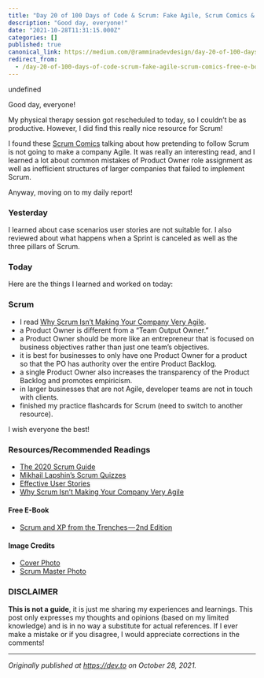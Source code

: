 ```yaml
---
title: "Day 20 of 100 Days of Code & Scrum: Fake Agile, Scrum Comics & Free E-Book?"
description: "Good day, everyone!"
date: "2021-10-28T11:31:15.000Z"
categories: []
published: true
canonical_link: https://medium.com/@ramminadevdesign/day-20-of-100-days-of-code-scrum-fake-agile-scrum-comics-free-e-book-ba08800fb60f
redirect_from:
  - /day-20-of-100-days-of-code-scrum-fake-agile-scrum-comics-free-e-book-ba08800fb60f
---
```


undefined

Good day, everyone!

My physical therapy session got rescheduled to today, so I couldn’t be as productive. However, I did find this really nice resource for Scrum!

I found these [Scrum Comics](https://seattlescrum.com/downloads/Why-Scrum-Isnt-Making-Your-Company-Very-Agile-v2.pdf) talking about how pretending to follow Scrum is not going to make a company Agile. It was really an interesting read, and I learned a lot about common mistakes of Product Owner role assignment as well as inefficient structures of larger companies that failed to implement Scrum.

Anyway, moving on to my daily report!

### Yesterday

I learned about case scenarios user stories are not suitable for. I also reviewed about what happens when a Sprint is canceled as well as the three pillars of Scrum.

### Today

Here are the things I learned and worked on today:

### Scrum

-   I read [Why Scrum Isn’t Making Your Company Very Agile](https://seattlescrum.com/downloads/Why-Scrum-Isnt-Making-Your-Company-Very-Agile-v2.pdf).
-   a Product Owner is different from a “Team Output Owner.”
-   a Product Owner should be more like an entrepreneur that is focused on business objectives rather than just one team’s objectives.
-   it is best for businesses to only have one Product Owner for a product so that the PO has authority over the entire Product Backlog.
-   a single Product Owner also increases the transparency of the Product Backlog and promotes empiricism.
-   in larger businesses that are not Agile, developer teams are not in touch with clients.
-   finished my practice flashcards for Scrum (need to switch to another resource).

I wish everyone the best!

### Resources/Recommended Readings

-   [The 2020 Scrum Guide](https://scrumguides.org/scrum-guide.html)
-   [Mikhail Lapshin’s Scrum Quizzes](https://mlapshin.com/index.php/scrum-quizzes/)
-   [Effective User Stories](https://www.visual-paradigm.com/scrum/3c-and-invest-guide/)
-   [Why Scrum Isn’t Making Your Company Very Agile](https://seattlescrum.com/downloads/Why-Scrum-Isnt-Making-Your-Company-Very-Agile-v2.pdf)

#### Free E-Book

-   [Scrum and XP from the Trenches — 2nd Edition](https://www.infoq.com/minibooks/scrum-xp-from-the-trenches-2)

#### Image Credits

-   [Cover Photo](https://seattlescrum.com/downloads/Why-Scrum-Isnt-Making-Your-Company-Very-Agile-v2.pdf)
-   [Scrum Master Photo](https://seattlescrum.com/downloads/Why-Scrum-Isnt-Making-Your-Company-Very-Agile-v2.pdf)

### DISCLAIMER

**This is not a guide**, it is just me sharing my experiences and learnings. This post only expresses my thoughts and opinions (based on my limited knowledge) and is in no way a substitute for actual references. If I ever make a mistake or if you disagree, I would appreciate corrections in the comments!

---

_Originally published at_ [_https://dev.to_](https://dev.to/rammina/day-20-of-100-days-of-code-scrum-fake-agile-scrum-comics-free-e-book-44m1) _on October 28, 2021._
